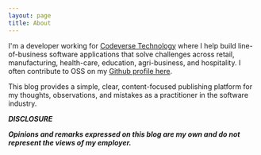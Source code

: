 ```yaml
---
layout: page
title: About
---
```

I'm a developer working for [Codeverse Technology](https://codeversetech.com") where I help build line-of-business software applications that solve challenges across retail, manufacturing, health-care, education, agri-business, and hospitality. I often contribute to OSS on my [Github profile here](https://github.com/bikobaingaru).

This blog provides a simple, clear, content-focused publishing platform for my thoughts, observations, and mistakes as a practitioner in the software industry.

_**DISCLOSURE**_

_**Opinions and remarks expressed on this blog are my own and do not represent the views of my employer.**_